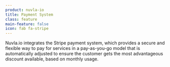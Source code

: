 ```yaml
---
product: nuvla-io
title: Payment System
class: feature
main-feature: false
icon: fab fa-stripe
---
```


Nuvla.io integrates the Stripe payment system, which provides a secure and flexible way to pay for services in a pay-as-you-go model that is automatically adjusted to ensure the customer gets the most advantageous discount available, based on monthly usage.
